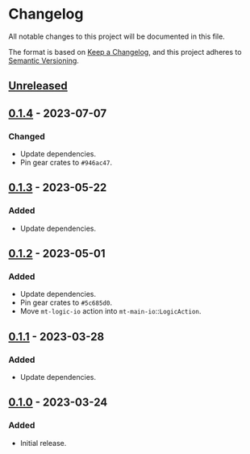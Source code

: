 # Changelog
All notable changes to this project will be documented in this file.

The format is based on [Keep a Changelog](https://keepachangelog.com/en/1.0.0/),
and this project adheres to [Semantic Versioning](https://semver.org/spec/v2.0.0.html).

## [Unreleased]

## [0.1.4] - 2023-07-07
### Changed
- Update dependencies.
- Pin gear crates to `#946ac47`.

## [0.1.3] - 2023-05-22
### Added
- Update dependencies.

## [0.1.2] - 2023-05-01
### Added
- Update dependencies.
- Pin gear crates to `#5c685d0`.
- Move `mt-logic-io` action into `mt-main-io`::`LogicAction`.

## [0.1.1] - 2023-03-28
### Added
- Update dependencies.

## [0.1.0] - 2023-03-24
### Added
- Initial release.

[Unreleased]: https://github.com/gear-dapps/sharded-multitoken/compare/0.1.4...HEAD
[0.1.4]: https://github.com/gear-dapps/sharded-multitoken/compare/0.1.3...0.1.4
[0.1.3]: https://github.com/gear-dapps/sharded-multitoken/compare/0.1.2...0.1.3
[0.1.2]: https://github.com/gear-dapps/sharded-multitoken/compare/0.1.1...0.1.2
[0.1.1]: https://github.com/gear-dapps/sharded-multitoken/compare/0.1.0...0.1.1
[0.1.0]: https://github.com/gear-dapps/sharded-multitoken/compare/dbffede...0.1.0
